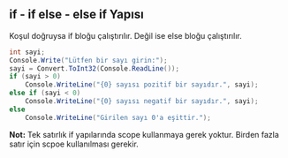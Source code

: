 ## if - if else - else if Yapısı
Koşul doğruysa if bloğu çalıştırılır. Değil ise else bloğu çalıştırılır.
```cs
int sayi;
Console.Write("Lütfen bir sayı girin:");
sayi = Convert.ToInt32(Console.ReadLine());
if (sayi > 0)
    Console.WriteLine("{0} sayısı pozitif bir sayıdır.", sayi);
else if (sayi < 0)
    Console.WriteLine("{0} sayısı negatif bir sayıdır.", sayi);
else
    Console.WriteLine("Girilen sayı 0'a eşittir.");
```

**Not:** Tek satırlık if yapılarında scope kullanmaya gerek yoktur. Birden fazla satır
için scpoe kullanılması gerekir.




